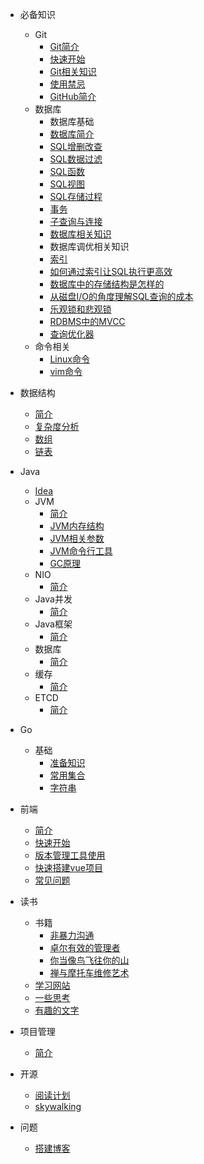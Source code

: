 * 必备知识
	* Git
	  * [Git简介](git/README.md)
	  * [快速开始](git/start.md)
	  * [Git相关知识](git/git-file.md)
	  * [使用禁忌](git/taboo.md)
	  * [GitHub简介](git/github.md)
	* 数据库
	  * 数据库基础
      * [数据库简介](sql/基础/Readme.md)
      * [SQL增删改查](sql/基础/start.md)
      * [SQL数据过滤](sql/基础/start-2.md)
      * [SQL函数](sql/基础/start-function.md)
      * [SQL视图](sql/基础/view.md)
      * [SQL存储过程](sql/基础/StoredProcedure.md)
      * [事务](sql/基础/transaction.md)
      * [子查询与连接](sql/基础/sub-queries.md) 
      * [数据库相关知识](sql/基础/sql-about.md)
	  * 数据库调优相关知识
      *  [索引](sql/调优/index.md)
      *  [如何通过索引让SQL执行更高效](sql/调优/index_sql.md) 
      *  [数据库中的存储结构是怎样的](sql/调优/save_sql.md) 
      *  [从磁盘I/O的角度理解SQL查询的成本](sql/调优/io_sql.md) 
      *  [乐观锁和悲观锁](sql/调优/lock.md) 
	    *  [RDBMS中的MVCC ](sql/调优/mvcc.md) 
	    *  [查询优化器](sql/调优/optimize.md) 
	* 命令相关
	  * [Linux命令](cmd\linux\linux.md)
	  * [vim命令](cmd\vim.md) 
* 数据结构
  * [简介](数据结构/README.md)
  * [复杂度分析](数据结构/complexity.md) 
  * [数组](数据结构/array.md) 
  * [链表](数据结构/linkedList.md) 
* Java
  * [Idea](java\开发工具\idea.md)
  * JVM
    *  [简介](java\JVM\README.md) 
    *   [JVM内存结构](java\JVM\internalStorageStructure.md) 
    *   [JVM相关参数](java\JVM\paramer.md) 
    *   [JVM命令行工具](java\JVM\cmdline.md) 
    *   [GC原理](java\JVM\principles.md) 
  * NIO
    *  [简介](java\NIO\README.md) 
  * Java并发
    *  [简介](java\Java并发\README.md) 
  * Java框架
    *  [简介](java\Java框架\README.md) 
  * 数据库
    *  [简介](java\数据库\README.md) 
  * 缓存
    *  [简介](java\cache\Readme.md) 
  * ETCD
    *  [简介](java\etcd\etcd.md) 
* Go
  * 基础
    * [准备知识](go/base/start.md)
    * [常用集合](go/base/collection.md)
    * [字符串](go/base/string.md)
* 前端
  * [简介](前端/README.md)
  * [快速开始](前端/基础/start.md)
  * [版本管理工具使用](前端\vue\npm.md) 
  * [快速搭建vue项目](前端\vue\start.md) 
  * [常见问题](前端\vue\problem.md) 


* 读书
  * 书籍
    *  	[非暴力沟通](read/books/非暴力沟通.md) 
    *  	[卓尔有效的管理者](read/books/卓尔有效的管理者.md) 
    *   [你当像鸟飞往你的山](read/books/你当像鸟飞往你的山.md) 
    *   [禅与摩托车维修艺术](read/books/禅与摩托车维修艺术.md) 
  * [学习网站](read\学习网站\Readme.md) 
  * [一些思考](read\一些思考\think.md) 
  * [有趣的文字](read\有趣的文字\积累.md) 
* 项目管理
  *  [简介](project_management\Readme.md) 
* 开源
  * [阅读计划](open_source\Readme.md) 
  * [skywalking](open_source\skywalking\skywalking.md) 
* 问题
  * [搭建博客](problem\blog\blog.md) 